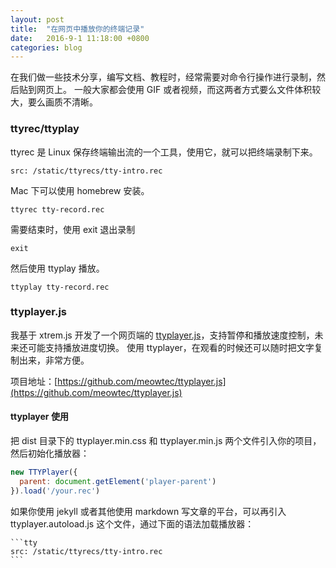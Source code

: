 ```yaml
---
layout: post
title:  "在网页中播放你的终端记录"
date:   2016-9-1 11:18:00 +0800
categories: blog
---
```

在我们做一些技术分享，编写文档、教程时，经常需要对命令行操作进行录制，然后贴到网页上。
一般大家都会使用 GIF 或者视频，而这两者方式要么文件体积较大，要么画质不清晰。
<!--more-->

### ttyrec/ttyplay
ttyrec 是 Linux 保存终端输出流的一个工具，使用它，就可以把终端录制下来。

```tty
src: /static/ttyrecs/tty-intro.rec
```

Mac 下可以使用 homebrew 安装。

```
ttyrec tty-record.rec
```

需要结束时，使用 exit 退出录制

```
exit
```

然后使用 ttyplay 播放。

```
ttyplay tty-record.rec
```

### ttyplayer.js

我基于 xtrem.js 开发了一个网页端的 [ttyplayer.js](https://meowtec.github.io/ttyplayer.js/)，支持暂停和播放速度控制，未来还可能支持播放进度切换。
使用 ttyplayer，在观看的时候还可以随时把文字复制出来，非常方便。

项目地址：[https://github.com/meowtec/ttyplayer.js](https://github.com/meowtec/ttyplayer.js)

#### ttyplayer 使用
把 dist 目录下的 ttyplayer.min.css 和 ttyplayer.min.js 两个文件引入你的项目，然后初始化播放器：

``` javascript
new TTYPlayer({
  parent: document.getElement('player-parent')
}).load('/your.rec')
```

如果你使用 jekyll 或者其他使用 markdown 写文章的平台，可以再引入 ttyplayer.autoload.js 这个文件，通过下面的语法加载播放器：

<pre>
<code>&#96;&#96;&#96;tty
src: /static/ttyrecs/tty-intro.rec
&#96;&#96;&#96;</code>
</pre>

